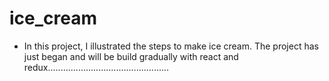 # ice_cream

- In this project, I illustrated the steps to make ice cream. The project has just began and will be build gradually with react and redux................................................
